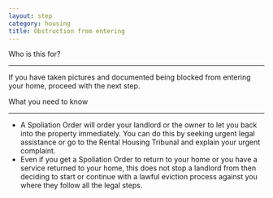 ```yaml
---
layout: step
category: housing
title: Obstruction from entering
---
```

<div class="intro">
  <div class="header"><i class="fa fa-fw fa-users" aria-hidden="true"></i> Who is this for?</div>
  <hr>
  <div class="content">
    <p>If you have taken pictures and documented being blocked from entering your home, proceed with the next step.</p>
  </div>
</div>

<div class="summary">
  <div class="header"><i class="fa fa-fw fa-exclamation-circle" aria-hidden="true"></i> What you need to know</div>
  <hr>
  <div class="content">
    <ul class="fa-ul">
      <li><i class="fa-li fa fa-info-circle"></i>A Spoliation Order will order your landlord or the owner to let you back into the property immediately. You can do this by seeking urgent legal assistance or go to the Rental Housing Tribunal and explain your urgent complaint.</li>
      <li><i class="fa-li fa fa-info-circle"></i>Even if you get a Spoliation Order to return to your home or you have a service returned to your home, this does not stop a landlord from then deciding to start or continue with a lawful eviction process against you where they follow all the legal steps.</li>
    </ul>
  </div>
</div>
